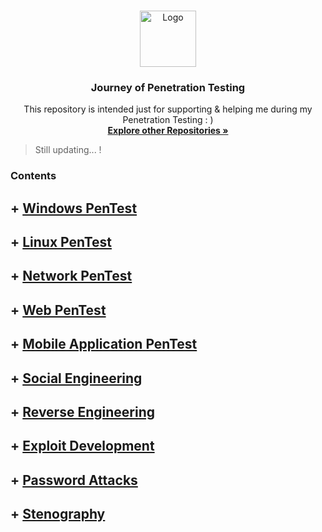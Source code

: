 <!-- PROJECT LOGO -->
<br />
<p align="center">
  <a href="https://github.com/sarathlalup">
    <img src="https://www.go2vanguard.com/wp-content/uploads/pentesting.png" alt="Logo" width="90" height="90">
   </a>

  <h3 align="center">Journey of Penetration Testing</h3>

  <p align="center">
   This repository is intended just for supporting & helping me during my Penetration Testing : )
    <br />
    <a href="https://github.com/sarathlalup"><strong>Explore other Repositories  »</strong></a>
    <br />
    </p>
</p>

> Still updating...   !
### Contents



## + [ Windows PenTest](https://github.com/sarathlalup/Cyber-security/blob/master/Windows%20Exploitaion/README.md)

## + [ Linux PenTest](https://github.com/sarathlalup/Cyber-security/blob/master/Windows%20Exploitaion/README.md)

## + [ Network PenTest](https://github.com/sarathlalup/Penetration-Testing/blob/master/Network%20Penetration%20Testing/README.md)

## + [ Web PenTest](https://github.com/sarathlalup/Cyber-security/blob/master/Website%20Hacking/README.md)

## + [ Mobile Application PenTest](https://github.com/sarathlalup/Cyber-security/blob/master/Windows%20Exploitaion/README.md)

## + [ Social Engineering](https://github.com/sarathlalup/Cyber-security/blob/master/Social%20Engineering%20Attacks/README.md)

## + [ Reverse Engineering](https://github.com/sarathlalup/Cyber-security/blob/master/Windows%20Exploitaion/README.md)

## + [ Exploit Development](https://github.com/sarathlalup/Cyber-security/blob/master/Windows%20Exploitaion/README.md)

## + [ Password Attacks](https://github.com/sarathlalup/Cyber-security/blob/master/Website%20Hacking/README.md)

## + [ Stenography](https://github.com/sarathlalup/Cyber-security/blob/master/Website%20Hacking/README.md)





